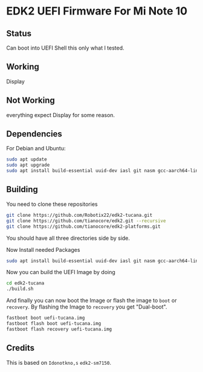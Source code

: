 # EDK2 UEFI Firmware For Mi Note 10


## Status

Can boot into UEFI Shell this only what I tested.

## Working

Display

## Not Working

everything expect Display for some reason.

## Dependencies

For Debian and Ubuntu:

```bash
sudo apt update
sudo apt upgrade
sudo apt install build-essential uuid-dev iasl git nasm gcc-aarch64-linux-gnu abootimg python3-distutils python3-pil python3-git gettext
```

## Building

You need to clone these repositories 

```bash
git clone https://github.com/Robotix22/edk2-tucana.git
git clone https://github.com/tianocore/edk2.git --recursive
git clone https://github.com/tianocore/edk2-platforms.git
```
You should have all three directories side by side.

Now Install needed Packages

```bash
sudo apt install build-essential uuid-dev iasl git nasm gcc-aarch64-linux-gnu abootimg python3-distutils python3-pil python3-git gettext
```

Now you can build the UEFI Image by doing

```bash
cd edk2-tucana
./build.sh
```

And finally you can now boot the Image or flash the image to `boot` or `recovery`.
By flashing the Image to `recovery` you get "Dual-boot".

```bash
fastboot boot uefi-tucana.img
fastboot flash boot uefi-tucana.img
fastboot flash recovery uefi-tucana.img
```

## Credits

This is based on `Idonotkno,s` `edk2-sm7150`.

